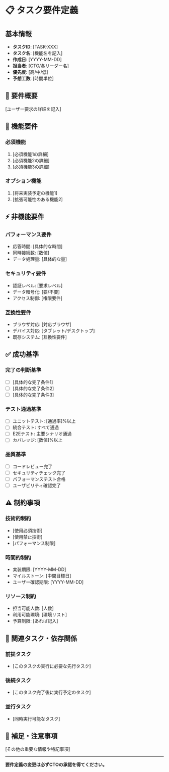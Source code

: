 # 📋 タスク要件定義

## 基本情報
- **タスクID**: [TASK-XXX]
- **タスク名**: [機能名を記入]
- **作成日**: [YYYY-MM-DD]
- **担当者**: [CTO/各リーダー名]
- **優先度**: [高/中/低]
- **予想工数**: [時間単位]

## 📖 要件概要
[ユーザー要求の詳細を記入]

## 🎯 機能要件

### 必須機能
1. [必須機能1の詳細]
2. [必須機能2の詳細]
3. [必須機能3の詳細]

### オプション機能
1. [将来実装予定の機能1]
2. [拡張可能性のある機能2]

## ⚡ 非機能要件

### パフォーマンス要件
- 応答時間: [具体的な時間]
- 同時接続数: [数値]
- データ処理量: [具体的な量]

### セキュリティ要件
- 認証レベル: [要求レベル]
- データ暗号化: [要/不要]
- アクセス制御: [権限要件]

### 互換性要件
- ブラウザ対応: [対応ブラウザ]
- デバイス対応: [タブレット/デスクトップ]
- 既存システム: [互換性要件]

## ✅ 成功基準

### 完了の判断基準
- [ ] [具体的な完了条件1]
- [ ] [具体的な完了条件2]
- [ ] [具体的な完了条件3]

### テスト通過基準
- [ ] ユニットテスト: [通過率]%以上
- [ ] 統合テスト: すべて通過
- [ ] E2Eテスト: 主要シナリオ通過
- [ ] カバレッジ: [数値]%以上

### 品質基準
- [ ] コードレビュー完了
- [ ] セキュリティチェック完了
- [ ] パフォーマンステスト合格
- [ ] ユーザビリティ確認完了

## ⚠️ 制約事項

### 技術的制約
- [使用必須技術]
- [使用禁止技術]
- [パフォーマンス制限]

### 時間的制約
- 実装期限: [YYYY-MM-DD]
- マイルストーン: [中間目標日]
- ユーザー確認期限: [YYYY-MM-DD]

### リソース制約
- 担当可能人数: [人数]
- 利用可能環境: [環境リスト]
- 予算制限: [あれば記入]

## 🔗 関連タスク・依存関係

### 前提タスク
- [このタスクの実行に必要な先行タスク]

### 後続タスク
- [このタスク完了後に実行予定のタスク]

### 並行タスク
- [同時実行可能なタスク]

## 📝 補足・注意事項
[その他の重要な情報や特記事項]

---
**要件定義の変更は必ずCTOの承認を得てください。**